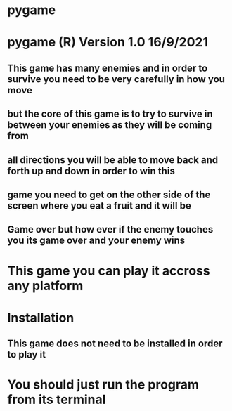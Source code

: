 # pygame
# pygame (R) Version 1.0 16/9/2021
## This game has many enemies and in order to survive you need to be very carefully in how you move 
## but the core of this game is to try to survive in between your enemies as they will be coming from
## all directions you will be able to move back and forth up and down in order to win this 
## game you need to get on the other side of the screen where you eat a fruit and it will be 
## Game over but how ever if the enemy touches you its game over and your enemy wins 

# This game you can play it accross any platform 

# Installation 
## This game does not need to be installed in order to play it 
# You should just run the program from its terminal
